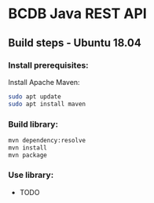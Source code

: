 
# BCDB Java REST API

## Build steps - Ubuntu 18.04 

### Install prerequisites:
Install Apache Maven:
```sh
sudo apt update
sudo apt install maven
```

### Build library:

```sh
mvn dependency:resolve
mvn install
mvn package
```

### Use library:
- TODO
